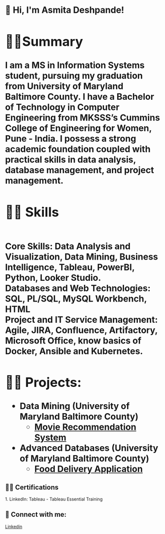 <h1> 👋 Hi, I'm Asmita Deshpande! <br/><a >
<h2> 🙇‍♂️Summary</h2>
I am a MS in Information Systems student, pursuing my graduation from University of Maryland Baltimore County. I have a Bachelor of Technology in Computer Engineering from MKSSS’s Cummins College of Engineering for Women, Pune - India. I possess a strong academic foundation coupled with practical skills in data analysis, database management, and project management.

<h2>👨‍💻 Skills</h2>
<b><br>Core Skills:</b> Data Analysis and Visualization, Data Mining, Business Intelligence, Tableau, PowerBI, Python, Looker Studio. 
<b><br>Databases and Web Technologies:</b> SQL, PL/SQL, MySQL Workbench, HTML
<b><br>Project and IT Service Management:</b> Agile, JIRA, Confluence, Artifactory, Microsoft Office, know basics of Docker, Ansible and Kubernetes.

<h2>👨‍💻 Projects:</h2>

- <b> Data Mining (University of Maryland Baltimore County) </b>
   - [Movie Recommendation System](https://github.com/asmitad13/UMBC_PROJECT_DATA-MINING)
- <b>Advanced Databases (University of Maryland Baltimore County) </b>
   - [Food Delivery Application](https://github.com/asmitad13/UMBC_PROJECT_ADVANCED_DATABASES)

<h2>👨‍💻 Certifications </h2>
1. LinkedIn: Tableau - Tableau Essential Training


<h2> 🤳 Connect with me:</h2>

[Linkedin] 


[linkedin]: https://www.linkedin.com/in/asmita-deshpande/



